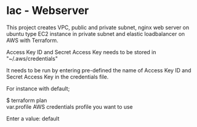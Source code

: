 # Iac - Webserver
This project creates VPC, public and private subnet, nginx web server on ubuntu type EC2 instance in private subnet and elastic loadbalancer on AWS with Terraform.

Access Key ID and Secret Access Key needs to be stored in "~/.aws/credentials"

It needs to be run by entering pre-defined the name of Access Key ID and Secret Access Key in the credentials file. 

For instance with default;

$ terraform plan    
var.profile
  AWS credentials profile you want to use

  Enter a value: default
